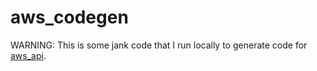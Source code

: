 # aws_codegen

WARNING: This is some jank code that I run locally to generate code for [aws_api](github.com/ryanmiville/aws_api).
